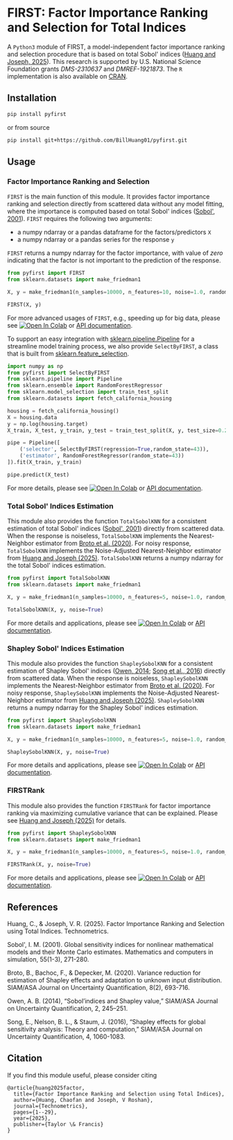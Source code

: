 # FIRST: Factor Importance Ranking and Selection for Total Indices

A ``Python3`` module of FIRST, a model-independent factor importance ranking and selection procedure that is based on total Sobol' indices ([Huang and Joseph, 2025][1]). This research is supported by U.S. National Science Foundation grants *DMS-2310637* and *DMREF-1921873*. The ``R`` implementation is also available on [CRAN][2]. 

## Installation

```bash
pip install pyfirst
```

or from source

```bash
pip install git+https://github.com/BillHuang01/pyfirst.git
```

## Usage

### Factor Importance Ranking and Selection

``FIRST`` is the main function of this module. It provides factor importance ranking and selection directly from scattered data without any model fitting, where the importance is computed based on total Sobol' indices ([Sobol', 2001][5]). ``FIRST`` requires the following two arguments:
- a numpy ndarray or a pandas dataframe for the factors/predictors ``X`` 
- a numpy ndarray or a pandas series for the response ``y`` 

``FIRST`` returns a numpy ndarray for the factor importance, with value of *zero* indicating that the factor is not important to the prediction of the response.   

```python
from pyfirst import FIRST
from sklearn.datasets import make_friedman1

X, y = make_friedman1(n_samples=10000, n_features=10, noise=1.0, random_state=43)

FIRST(X, y)
```
For more advanced usages of ``FIRST``, e.g., speeding up for big data, please see [![Open In Colab](https://colab.research.google.com/assets/colab-badge.svg)][7] or [API documentation][10].

To support an easy integration with [sklearn.pipeline.Pipeline][3] for a streamline model training process, we also provide ``SelectByFIRST``, a class that is built from [sklearn.feature_selection][4].

```python
import numpy as np
from pyfirst import SelectByFIRST
from sklearn.pipeline import Pipeline
from sklearn.ensemble import RandomForestRegressor
from sklearn.model_selection import train_test_split
from sklearn.datasets import fetch_california_housing

housing = fetch_california_housing()
X = housing.data
y = np.log(housing.target)
X_train, X_test, y_train, y_test = train_test_split(X, y, test_size=0.2, random_state=43)

pipe = Pipeline([
    ('selector', SelectByFIRST(regression=True,random_state=43)),
    ('estimator', RandomForestRegressor(random_state=43))
]).fit(X_train, y_train)

pipe.predict(X_test)
```
For more details, please see [![Open In Colab](https://colab.research.google.com/assets/colab-badge.svg)][8] or [API documentation][11]. 

### Total Sobol' Indices Estimation

This module also provides the function ``TotalSobolKNN`` for a consistent estimation of total Sobol' indices ([Sobol', 2001][5]) directly from scattered data. When the response is noiseless, ``TotalSobolKNN`` implements the Nearest-Neighbor estimator from [Broto et al. (2020)][6]. For noisy response, ``TotalSobolKNN`` implements the Noise-Adjusted Nearest-Neighbor estimator from [Huang and Joseph (2025)][1]. ``TotalSobolKNN`` returns a numpy ndarray for the total Sobol' indices estimation.

```python
from pyfirst import TotalSobolKNN
from sklearn.datasets import make_friedman1

X, y = make_friedman1(n_samples=10000, n_features=5, noise=1.0, random_state=43)

TotalSobolKNN(X, y, noise=True)
```
For more details and applications, please see [![Open In Colab](https://colab.research.google.com/assets/colab-badge.svg)][9] or [API documentation][12]. 

### Shapley Sobol' Indices Estimation

This module also provides the function ``ShapleySobolKNN`` for a consistent estimation of Shapley Sobol' indices ([Owen, 2014][16]; [Song et al., 2016][17]) directly from scattered data. When the response is noiseless, ``ShapleySobolKNN`` implements the Nearest-Neighbor estimator from [Broto et al. (2020)][6]. For noisy response, ``ShapleySobolKNN`` implements the Noise-Adjusted Nearest-Neighbor estimator from [Huang and Joseph (2025)][1]. ``ShapleySobolKNN`` returns a numpy ndarray for the Shapley Sobol' indices estimation.

```python
from pyfirst import ShapleySobolKNN
from sklearn.datasets import make_friedman1

X, y = make_friedman1(n_samples=10000, n_features=5, noise=1.0, random_state=43)

ShapleySobolKNN(X, y, noise=True)
```
For more details and applications, please see [![Open In Colab](https://colab.research.google.com/assets/colab-badge.svg)][14] or [API documentation][15]. 

### FIRSTRank

This module also provides the function ``FIRSTRank`` for factor importance ranking via maximizing cumulative variance that can be explained. Please see [Huang and Joseph (2025)][1] for details.

```python
from pyfirst import ShapleySobolKNN
from sklearn.datasets import make_friedman1

X, y = make_friedman1(n_samples=10000, n_features=5, noise=1.0, random_state=43)

FIRSTRank(X, y, noise=True)
```
For more details and applications, please see [![Open In Colab](https://colab.research.google.com/assets/colab-badge.svg)][18] or [API documentation][19]. 

## References

Huang, C., & Joseph, V. R. (2025). Factor Importance Ranking and Selection using Total Indices. Technometrics.

Sobol', I. M. (2001). Global sensitivity indices for nonlinear mathematical models and their Monte Carlo estimates. Mathematics and computers in simulation, 55(1-3), 271-280.

Broto, B., Bachoc, F., & Depecker, M. (2020). Variance reduction for estimation of Shapley effects and adaptation to unknown input distribution. SIAM/ASA Journal on Uncertainty Quantification, 8(2), 693-716.

Owen, A. B. (2014), “Sobol’indices and Shapley value,” SIAM/ASA Journal on Uncertainty Quantification, 2, 245–251.

Song, E., Nelson, B. L., & Staum, J. (2016), “Shapley effects for global sensitivity analysis: Theory and computation,” SIAM/ASA Journal on Uncertainty Quantification, 4, 1060-1083.

## Citation

If you find this module useful, please consider citing 

```
@article{huang2025factor,
  title={Factor Importance Ranking and Selection using Total Indices},
  author={Huang, Chaofan and Joseph, V Roshan},
  journal={Technometrics},
  pages={1--29},
  year={2025},
  publisher={Taylor \& Francis}
}
```


[1]:https://www.tandfonline.com/doi/full/10.1080/00401706.2025.2483531
[2]:https://cran.r-project.org/web/packages/first/index.html
[3]:https://scikit-learn.org/stable/modules/generated/sklearn.pipeline.Pipeline.html
[4]: https://scikit-learn.org/stable/modules/feature_selection.html
[5]: https://www.sciencedirect.com/science/article/pii/S0378475400002706
[6]: https://epubs.siam.org/doi/10.1137/18M1234631
[7]: https://colab.research.google.com/github/BillHuang01/pyfirst/blob/main/docs/FIRST.ipynb
[8]: https://colab.research.google.com/github/BillHuang01/pyfirst/blob/main/docs/SelectByFIRST.ipynb
[9]: https://colab.research.google.com/github/BillHuang01/pyfirst/blob/main/docs/TotalSobolKNN.ipynb
[10]: https://pyfirst.readthedocs.io/en/latest/autoapi/pyfirst/index.html#pyfirst.FIRST
[11]: https://pyfirst.readthedocs.io/en/latest/autoapi/pyfirst/index.html#pyfirst.SelectByFIRST
[12]: https://pyfirst.readthedocs.io/en/latest/autoapi/pyfirst/index.html#pyfirst.TotalSobolKNN
[13]: https://pyfirst.readthedocs.io/
[14]: https://colab.research.google.com/github/BillHuang01/pyfirst/blob/main/docs/ShapleySobolKNN.ipynb
[15]: https://pyfirst.readthedocs.io/en/latest/autoapi/pyfirst/index.html#pyfirst.ShapleySobolKNN
[16]: https://epubs.siam.org/doi/10.1137/130936233
[17]: https://epubs.siam.org/doi/10.1137/15M1048070
[18]: https://colab.research.google.com/github/BillHuang01/pyfirst/blob/main/docs/FIRSTRank.ipynb
[19]: https://pyfirst.readthedocs.io/en/latest/autoapi/pyfirst/index.html#pyfirst.FIRSTRank